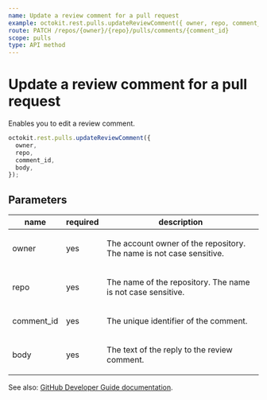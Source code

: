 ```yaml
---
name: Update a review comment for a pull request
example: octokit.rest.pulls.updateReviewComment({ owner, repo, comment_id, body })
route: PATCH /repos/{owner}/{repo}/pulls/comments/{comment_id}
scope: pulls
type: API method
---
```


# Update a review comment for a pull request

Enables you to edit a review comment.

```js
octokit.rest.pulls.updateReviewComment({
  owner,
  repo,
  comment_id,
  body,
});
```

## Parameters

<table>
  <thead>
    <tr>
      <th>name</th>
      <th>required</th>
      <th>description</th>
    </tr>
  </thead>
  <tbody>
    <tr><td>owner</td><td>yes</td><td>

The account owner of the repository. The name is not case sensitive.

</td></tr>
<tr><td>repo</td><td>yes</td><td>

The name of the repository. The name is not case sensitive.

</td></tr>
<tr><td>comment_id</td><td>yes</td><td>

The unique identifier of the comment.

</td></tr>
<tr><td>body</td><td>yes</td><td>

The text of the reply to the review comment.

</td></tr>
  </tbody>
</table>

See also: [GitHub Developer Guide documentation](https://docs.github.com/rest/reference/pulls#update-a-review-comment-for-a-pull-request).

